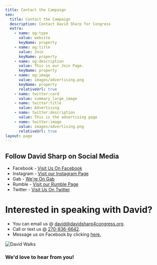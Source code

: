 ```yaml
---
title: Contact the Campaign
seo:
  title: Contact the Campaign
  description: Contact David Sharp for Congress
  extra:
    - name: og:type
      value: website
      keyName: property
    - name: og:title
      value: Join
      keyName: property
    - name: og:description
      value: This is our Join Page.
      keyName: property
    - name: og:image
      value: images/advertising.png
      keyName: property
      relativeUrl: true
    - name: twitter:card
      value: summary_large_image
    - name: twitter:title
      value: Advertising
    - name: twitter:description
      value: This is the advertising page
    - name: twitter:image
      value: images/advertising.png
      relativeUrl: true
layout: page
---
```

## Follow David Sharp on Social Media

- Facebook - [Visit Us On Facebook](https://www.facebook.com/sharp4ky)
- Instagram - [Visit our Instagram Page](https://www.instagram.com/davidsharp4kyrep/)
- Gab - [We're On Gab](https://gab.com/davidsharpforcongress)
- Rumble - [Visit our Rumble Page](https://rumble.com/vniw5x-rino-hunting-david-sharp-speaks-at-we-the-people-reunion.html)
- Twitter - [Visit Us On Twitter ](https://twitter.com/SharpCongress)

# Interested in speaking with David?

- You can email us @ [david@davidsharp4congress.org](mailto:david@davidsharp4congress.org).
- Call or text us @ [270-836-6642](tel:2708366642).
- Message us on Facebook by clicking [here.](http://m.me/sharp4ky)

![David Walks](/images/david-walks.jpg)

### We'd love to hear from you!
